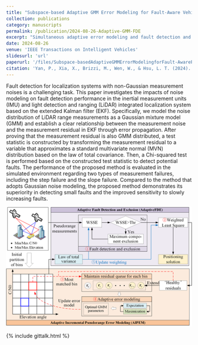 ```yaml
---
title: "Subspace-based Adaptive GMM Error Modeling for Fault-Aware Vehicular GNSS Positioning in Urban Canyons"
collection: publications
category: manuscripts
permalink: /publication/2024-08-26-Adaptive-GMM-FDE
excerpt: "Simultaneous adaptive error modeling and fault detection and exclusion <br/><img src='/assets/images/AdpGMM-cover.jpg' width = '500'>"
date: 2024-08-26
venue: 'IEEE Transactions on Intelligent Vehicles'
slidesurl: 'url'
paperurl: '/files/Subspace-basedAdaptiveGMMErrorModelingforFault-AwarePseudorange-basedPositioninginUrbanCanyons.pdf'
citation: 'Yan, P., Xia, X., Brizzi, M., Wen, W., & Hsu, L. T. (2024). &quot;Subspace-based Adaptive GMM Error Modeling for Fault-Aware Pseudorange-based Positioning in Urban Canyons&quot;. <i>IEEE Transactions on Intelligent Vehicles</i>, (doi: 10.1109/TIV.2024.3450198)[http://dx.doi.org/10.1109/TIV.2024.3450198]'
---
```



Fault detection for localization systems with non-Gaussian measurement noises is a challenging task. This paper investigates the impacts of noise modeling on fault detection performance in the inertial measurement units (IMU) and light detection and ranging (LiDAR) integrated localization system based on the extended Kalman filter (EKF). Specifically, we model the noise distribution of LiDAR range measurements as a Gaussian mixture model (GMM) and establish a clear relationship between the measurement noise and the measurement residual in EKF through error propagation. After proving that the measurement residual is also GMM distributed, a test statistic is constructed by transforming the measurement residual to a variable that approximates a standard multivariate normal (MVN) distribution based on the law of total covariance. Then, a Chi-squared test is performed based on the constructed test statistic to detect potential faults. The performance of the proposed method is evaluated in the simulated environment regarding two types of measurement failures, including the step failure and the slope failure. Compared to the method that adopts Gaussian noise modeling, the proposed method demonstrates its superiority in detecting small faults and the improved sensitivity to slowly increasing faults.

<img src='/assets/images/AdpGMM-cover.jpg' width = '900'>

{% include gittalk.html %}